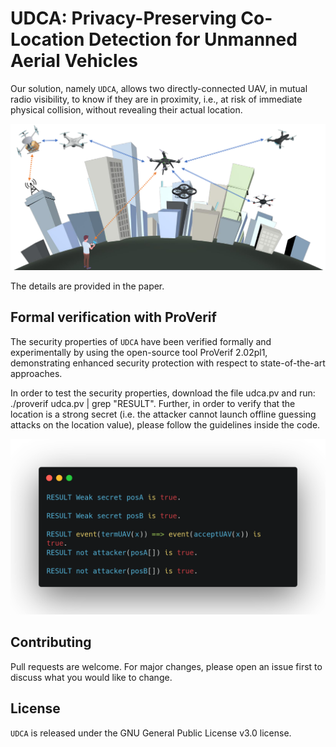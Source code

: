 # UDCA: Privacy-Preserving Co-Location Detection for Unmanned Aerial Vehicles

Our solution, namely ``UDCA``, allows two directly-connected UAV, in mutual radio visibility, to know if they are in proximity, i.e., at risk of immediate physical collision, without revealing their actual location.

<p align="center">
  <img src="/figures/scenario_udca.png" alt="UDCA" width="900">
</p>

The details are provided in the paper.

## Formal verification with ProVerif
The security properties of ``UDCA`` have been verified formally and experimentally by using the open-source tool ProVerif 2.02pl1, demonstrating enhanced security protection with respect to state-of-the-art approaches.

In order to test the security properties, download the file udca.pv and run: ./proverif udca.pv | grep "RESULT". Further, in order to verify that the location is a strong secret (i.e. the attacker cannot launch offline guessing attacks on the location value), please follow the guidelines inside the code.

<p align="center">
  <img src="./figures/proverif.png" alt="UDCA" width="800">
</p>

## Contributing
Pull requests are welcome. For major changes, please open an issue first to discuss what you would like to change.

## License
``UDCA`` is released under the GNU General Public License v3.0 license.
